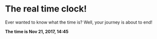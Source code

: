 # The real time clock!

Ever wanted to know what the time is? Well, your journey is about to end!

**The time is Nov 21, 2017, 14:45**